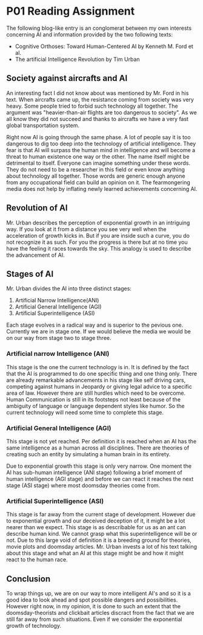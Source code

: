 # P01 Reading Assignment

The following blog-like entry is an conglomerat between my own interests concerning AI and information provided by the two following texts:

- Cognitive Orthoses: Toward Human-Centered AI by Kenneth M. Ford et al.
- The artificial Intelligence Revolution by Tim Urban



## Society against aircrafts and AI

An interesting fact I did not know about was mentioned by Mr. Ford in his text. When aircrafts came up, the resistance coming from society was very heavy. Some people tried to forbid such technology all together. The argument was "heavier-than-air flights are too dangerous to society". As we all know they did not succeed and thanks to aircrafts we have a very fast global transportation system. 

Right now AI is going through the same phase. A lot of people say it is too dangerous to dig too deep into the technology of artificial intelligence. They fear is that AI will surpass the human mind in intelligence and will become a threat to human existence one way or the other. The name itself might be detrimental to itself. Everyone can imagine something under these words. They do not need to be a researcher in this field or even know anything about technology all together. Those words are generic enough anyone from any occupational field can build an opinion on it. The fearmongering media does not help by inflating newly learned achievements concerning AI.

## Revolution of AI

Mr. Urban describes the perception of exponential growth in an intriguing way. If you look at it from a distance you see very well when the acceleration of growth kicks in. But if you are inside such a curve, you do not recognize it as such. For you the progress is there but at no time you have the feeling it races towards the sky. 
This analogy is used to describe the advancement of AI. 

## Stages of AI

Mr. Urban divides the AI into three distinct stages:
1. Artificial Narrow Intelligence(ANI)
2. Artificial General Intelligence (AGI)
3. Artificial Superintelligence (ASI)

Each stage evolves in a radical way and is superior to the pevious one. Currently we are in stage one. If we would believe the media we would be on our way from stage two to stage three.

### Artificial narrow Intelligence (ANI)

This stage is the one the current technology is in. It is defined by the fact that the AI is programmed to do one specific thing and one thing only. There are already remarkable advancements in his stage like self driving cars, competing against humans in Jeopardy or giving legal advice to a specific area of law. However there are still hurdles which need to be overcome. Human Communication is still in its footsteps not least because of the ambiguity of language or language dependent styles like humor. 
So the current technology will need some time to complete this stage.

### Artificial General Intelligence (AGI)

This stage is not yet reached. Per definition it is reached when an AI has the same intelligence as a human across all disciplines. There are theories of creating such an entity by simulating a human brain in its entirety.

Due to exponential growth this stage is only very narrow. One moment the AI has sub-human intelligence (ANI stage) following a brief moment of human intelligence (AGI stage) and before we can react it reaches the next stage (ASI stage) where most doomsday theories come from.

### Artificial Superintelligence (ASI)

This stage is far away from the current stage of development. However due to exponential growth and our deceived deception of it, it might be a lot nearer than we expect. This stage is as describable for us as an ant can describe human kind. We cannot grasp what this superintelligence will be or not. Due to this large void of definition it is a breeding ground for theories, movie plots and doomsday articles. Mr. Urban invests a lot of his text talking about this stage and what an AI at this stage might be and how it might react to the human race.

## Conclusion

To wrap things up, we are on our way to more intelligent AI's and so it is a good idea to look ahead and spot possible dangers and possibilities. However right now, in my opinion, it is done to such an extent that the doomsday-theorists and clickbait articles discract from the fact that we are still far away from such situations. Even if we consider the exponential growth of technology. 

